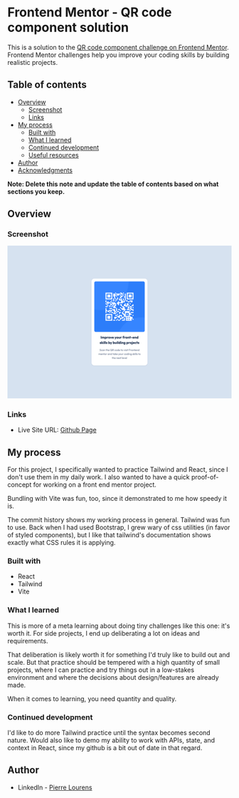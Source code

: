 # Frontend Mentor - QR code component solution

This is a solution to the [QR code component challenge on Frontend Mentor](https://www.frontendmentor.io/challenges/qr-code-component-iux_sIO_H). Frontend Mentor challenges help you improve your coding skills by building realistic projects.

## Table of contents

- [Overview](#overview)
  - [Screenshot](#screenshot)
  - [Links](#links)
- [My process](#my-process)
  - [Built with](#built-with)
  - [What I learned](#what-i-learned)
  - [Continued development](#continued-development)
  - [Useful resources](#useful-resources)
- [Author](#author)
- [Acknowledgments](#acknowledgments)

**Note: Delete this note and update the table of contents based on what sections you keep.**

## Overview

### Screenshot

![](./qr-screenshot.png)

### Links

- Live Site URL: [Github Page](https://pierre-lourens.github.io/FE_mentor_qr_code_component/)

## My process

For this project, I specifically wanted to practice Tailwind and React, since I don't use them in my daily work. I also wanted to have a quick proof-of-concept for working on a front end mentor project.

Bundling with Vite was fun, too, since it demonstrated to me how speedy it is.

The commit history shows my working process in general. Tailwind was fun to use. Back when I had used Bootstrap, I grew wary of css utilities (in favor of styled components), but I like that tailwind's documentation shows exactly what CSS rules it is applying.

### Built with

- React
- Tailwind
- Vite

### What I learned

This is more of a meta learning about doing tiny challenges like this one: it's worth it. For side projects, I end up deliberating a lot on ideas and requirements.

That deliberation is likely worth it for something I'd truly like to build out and scale. But that practice should be tempered with a high quantity of small projects, where I can practice and try things out in a low-stakes environment and where the decisions about design/features are already made.

When it comes to learning, you need quantity and quality.

### Continued development

I'd like to do more Tailwind practice until the syntax becomes second nature. Would also like to demo my ability to work with APIs, state, and context in React, since my github is a bit out of date in that regard.

## Author

- LinkedIn - [Pierre Lourens](https://www.linkedin.com/in/pierre-lourens)
